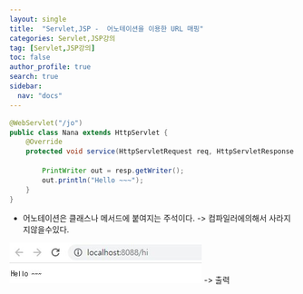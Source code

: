 ```yaml
---
layout: single
title:  "Servlet,JSP -  어노테이션을 이용한 URL 매핑"
categories: Servlet,JSP강의
tag: [Servlet,JSP강의]
toc: false
author_profile: true
search: true
sidebar:
  nav: "docs"
---
```


```java
@WebServlet("/jo")
public class Nana extends HttpServlet {
	@Override
	protected void service(HttpServletRequest req, HttpServletResponse resp) throws ServletException, IOException {

		PrintWriter out = resp.getWriter();
		out.println("Hello ~~~");  
	}
}
```
- 어노테이션은 클래스나 메서드에 붙여지는 주석이다. 
 -> 컴파일러에의해서 사라지지않을수있다. 


 ![1.25](/assets/images/1.25.JPG)
-> 출력